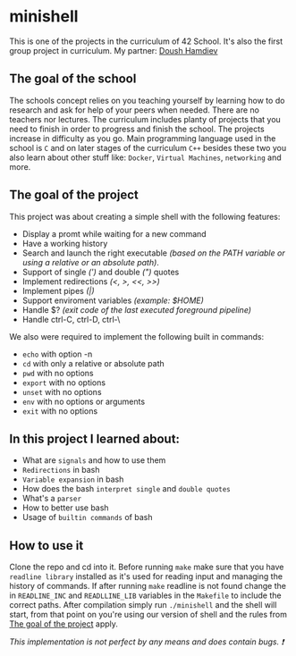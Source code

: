 # minishell
This is one of the projects in the curriculum of 42 School. It's also the first group project in curriculum. My partner: [Doush Hamdiev](https://github.com/FelixBrgm)

## The goal of the school
The schools concept relies on you teaching yourself by learning how to do research and ask for help of your peers when needed. There are no teachers nor lectures. The curriculum includes planty of projects that you need to finish in order to progress and finish the school. The projects increase in difficulty as you go. Main programming language used in the school is `C` and on later stages of the curriculum `C++` besides these two you also learn about other stuff like: `Docker`, `Virtual Machines`, `networking` and more.

## The goal of the project
This project was about creating a simple shell with the following features:
 - Display a promt while waiting for a new command
 - Have a working history
 - Search and launch the right executable *(based on the PATH variable or using a
   relative or an absolute path)*.
 - Support of single *(')* and double *(")* quotes
 - Implement redirections *(<, >, <<, >>)*
 - Implement pipes *(|)*
 - Support enviroment variables *(example: $HOME)*
 - Handle $? *(exit code of the last executed foreground pipeline)*
 - Handle ctrl-C, ctrl-D, ctrl-\
 
We also were required to implement the following built in commands:
 - `echo` with option -n
 - `cd` with only a relative or absolute path
 - `pwd` with no options
 - `export` with no options
 - `unset` with no options
 - `env` with no options or arguments
 - `exit` with no options

## In this project I learned about:
 - What are `signals` and how to use them
 - `Redirections` in bash
 - `Variable expansion` in bash
 - How does the bash `interpret single` and `double quotes`
 - What's a `parser`
 - How to better use bash
 - Usage of `builtin commands` of bash

## How to use it
Clone the repo and cd into it. Before running `make` make sure that you have `readline library` installed as it's used for reading input and managing the history of commands. If after running `make` readline is not found change the in `READLINE_INC` and `READLLINE_LIB` variables in the `Makefile` to include the correct paths. After compilation simply run `./minishell` and the shell will start, from that point on you're using our version of shell and the rules from [The goal of the project](https://github.com/Doush-H/minishell#the-goal-of-the-project) apply.

_This implementation is not perfect by any means and does contain bugs. ❗_
